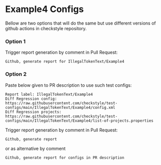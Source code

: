 # Example4 Configs

Bellow are two options that will do the same but use different versions
of github actions in checkstyle repository.


### Option 1
Trigger report generation by comment in Pull Request:
```
Github, generate report for IllegalTokenText/Example4
```

### Option 2

Paste below given to PR description to use such test configs:
```
Report label: IllegalTokenText/Example4
Diff Regression config: https://raw.githubusercontent.com/checkstyle/test-configs/main/IllegalTokenText/Example4/config.xml
Diff Regression projects: https://raw.githubusercontent.com/checkstyle/test-configs/main/IllegalTokenText/Example4/list-of-projects.properties
```

Trigger report generation by comment in Pull Request:
```
Github, generate report
```
or as alternative by comment
```
Github, generate report for configs in PR description
```

